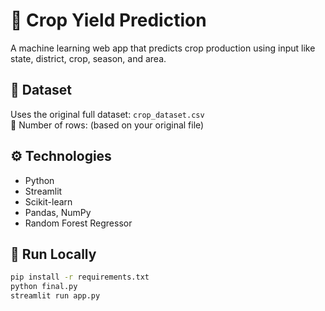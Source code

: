 # 🌾 Crop Yield Prediction

A machine learning web app that predicts crop production using input like state, district, crop, season, and area.

## 📂 Dataset
Uses the original full dataset: `crop_dataset.csv`  
🔢 Number of rows: (based on your original file)

## ⚙️ Technologies
- Python
- Streamlit
- Scikit-learn
- Pandas, NumPy
- Random Forest Regressor

## 🚀 Run Locally

```bash
pip install -r requirements.txt
python final.py
streamlit run app.py
